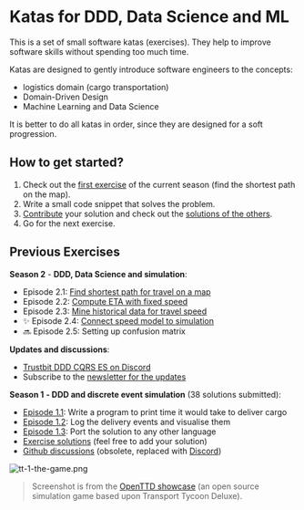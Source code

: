 # Katas for DDD, Data Science and ML

This is a set of small software katas (exercises). They help to improve software skills without spending too much time.

Katas are designed to gently introduce software engineers to the concepts:

- logistics domain (cargo transportation)
- Domain-Driven Design
- Machine Learning and Data Science

It is better to do all katas in order, since they are designed for a soft progression.

## How to get started?

1. Check out the [first exercise](https://github.com/Softwarepark/exercises/blob/master/transport-tycoon_21.md) of the current season (find the shortest path on the map).
2. Write a small code snippet that solves the problem.
3. [Contribute](https://github.com/Softwarepark/exercises/blob/master/transport-tycoon/README.md) your solution and check out the [solutions of the others](https://github.com/Softwarepark/exercises/blob/master/transport-tycoon/README.md).
4. Go for the next exercise.

## Previous Exercises

**Season 2** - **DDD, Data Science and simulation**:

-  Episode 2.1: [Find shortest path for travel on a map](transport-tycoon_21.md)
- Episode 2.2: [Compute ETA with fixed speed](transport-tycoon_22.md)
- Episode 2.3: [Mine historical data for travel speed](transport-tycoon_23.md)
- ✨ Episode 2.4: [Connect speed model to simulation](transport-tycoon_24.md)
- 🔜 Episode 2.5: Setting up confusion matrix

**Updates and discussions**:

- [Trustbit DDD CQRS ES on Discord](https://discord.gg/jHGbUwxDgv)
- Subscribe to the [newsletter for the updates](https://tinyletter.com/softwarepark)

**Season 1** **- DDD and discrete event simulation** (38 solutions submitted):

- [Episode 1.1](transport-tycoon-1.md): Write a program to print time it would take to deliver cargo
- [Episode 1.2](transport-tycoon-2.md): Log the delivery events and visualise them
- [Episode 1.3](transport-tycoon-3.md): Port the solution to any other language
- [Exercise solutions](https://github.com/Softwarepark/exercises/blob/master/transport-tycoon/README.md) (feel free to add your solution)
- [Github discussions](https://github.com/orgs/ddd-exercises/teams/tt/discussions) (obsolete, replaced with [Discord](https://discord.gg/jHGbUwxDgv))

![tt-1-the-game.png](images/tt-1-openttd.png)

> Screenshot is from the [OpenTTD showcase](https://www.openttd.org/screenshots.html) (an open source simulation game based upon Transport Tycoon Deluxe).

